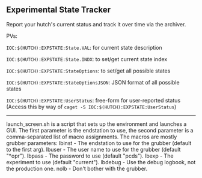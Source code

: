 ## Experimental State Tracker

Report your hutch's current status and track it over time via the archiver.

PVs:

``IOC:$(HUTCH):EXPSTATE:State.VAL``: for current state description

``IOC:$(HUTCH):EXPSTATE:State.INDX``: to set/get current state index

``IOC:$(HUTCH):EXPSTATE:StateOptions``: to set/get all possible states

``IOC:$(HUTCH):EXPSTATE:StateOptionsJSON``: JSON format of all possible states

``IOC:$(HUTCH):EXPSTATE:UserStatus``: free-form for user-reported status
(Access this by way of ``caget -S IOC:$(HUTCH):EXPSTATE:UserStatus``)

----------------------------------------------
launch_screen.sh is a script that sets up the environment and launches
a GUI.  The first parameter is the endstation to use, the second parameter
is a comma-separated list of macro assignments.  The macros are mostly
grubber parameters:
    lbinst  - The endstation to use for the grubber (default to the first arg).
    lbuser  - The user name to use for the grubber (default "*opr").
    lbpass  - The password to use (default "pcds").
    lbexp   - The experiment to use (default "current").
    lbdebug - Use the debug logbook, not the production one.
    nolb    - Don't bother with the grubber.

